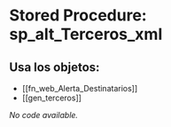 # Stored Procedure: sp_alt_Terceros_xml

## Usa los objetos:
- [[fn_web_Alerta_Destinatarios]]
- [[gen_terceros]]

*No code available.*
